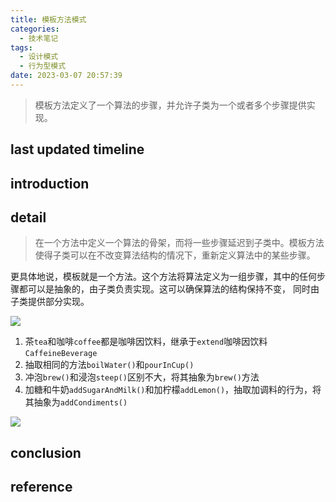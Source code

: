 ```yaml
---
title: 模板方法模式
categories:
  - 技术笔记
tags:
  - 设计模式
  - 行为型模式
date: 2023-03-07 20:57:39
---
```


>模板方法定义了一个算法的步骤，并允许子类为一个或者多个步骤提供实现。


## last updated timeline


## introduction


## detail
>在一个方法中定义一个算法的骨架，而将一些步骤延迟到子类中。模板方法使得子类可以在不改变算法结构的情况下，重新定义算法中的某些步骤。

更具体地说，模板就是一个方法。这个方法将算法定义为一组步骤，其中的任何步骤都可以是抽象的，由子类负责实现。这可以确保算法的结构保持不变，
同时由子类提供部分实现。

![](http://cdn-0.plantuml.com/plantuml/png/ZP2z2i8m54RtF4L6HVGPgXr4q4KBpjVcQmdcvtAJw22-kuKExQAudW_kETmgPP9Sl5EjevHq6_scZbq7w9TQwKUqHhE0IN16QncBfLgFc8ovb9va6yp9kliqS2no27NX2Tq4p_7iNcmmQRP4wwwK8GDwgrb50_eduGWVmqztoW0te1trtxGLWXb-y040)

1. 茶`tea`和咖啡`coffee`都是咖啡因饮料，继承于`extend`咖啡因饮料`CaffeineBeverage`
2. 抽取相同的方法`boilWater()`和`pourInCup()`
3. 冲泡`brew()`和浸泡`steep()`区别不大，将其抽象为`brew()`方法
4. 加糖和牛奶`addSugarAndMilk()`和加柠檬`addLemon()`，抽取加调料的行为，将其抽象为`addCondiments()`

![](http://cdn-0.plantuml.com/plantuml/png/bP6x3i8m34NtV4KabbQe_G8MwCGAI0o8mKqDYjGybBXbAENR2Nq8YGA2CRQFxxsEAC5xBenA2PKjWJ3DpEc4o1isuxMH1OUYo8mkf49DFeh7Skxm4buj4zCLIsi3F-UD9o0fsfvG87Mq9IVr-N2CMVBI5frkD6qGGYS4kIS7WlWRnGm2B3Mki4O7vuVzMqzRXnOSRb18YvtzPbpKViZtCZ0adG-vZIptGT8zIzPKRgspodwwnmxXztkoxy4MroHvzs5_Oy7K7G00)


## conclusion


## reference
